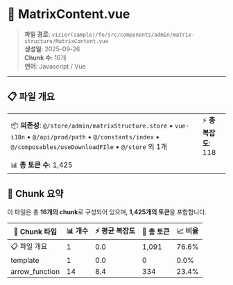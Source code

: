 # 📄 MatrixContent.vue

> **파일 경로**: `vizier(sample)/fe/src/components/admin/matrix-structure/MatrixContent.vue`  
> **생성일**: 2025-09-26  
> **Chunk 수**: 16개  
> **언어**: Javascript / Vue
---


## 📋 파일 개요

| | |
|--|--|
| 📦 **의존성**: `@/store/admin/matrixStructure.store` • `vue-i18n` • `@/api/prod/path` • `@/constants/index` • `@/composables/useDownloadFIle` • `@/store` 외 1개 | ⚡ **총 복잡도**: 118 |
| 📊 **총 토큰 수**: 1,425 |  |






## 🧩 Chunk 요약

이 파일은 총 **16개의 chunk**로 구성되어 있으며, **1,425개의 토큰**을 포함합니다.

| 🧩 Chunk 타입 | 📊 개수 | ⚡ 평균 복잡도 | 📝 총 토큰 | 📈 비율 |
|---------------|--------|-------------|----------|--------|
| 📋 파일 개요 | 1 | 0.0 | 1,091 | 76.6% |
| template | 1 | 0.0 | 0 | 0.0% |
| arrow_function | 14 | 8.4 | 334 | 23.4% |


